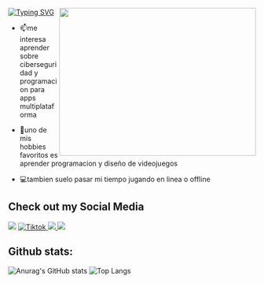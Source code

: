 <a target="_blank" align="center"><img src = "https://i.gifer.com/bf0.gif" width = "400" align="right" top="500" height="300" ><a/>


  <a href="https://git.io/typing-svg"><img src="https://readme-typing-svg.demolab.com?font=Fira+Code&pause=1000&color=2C9AF7&center=true&width=435&lines=Bienvenid%40+a+mi+GitHub;Me+llamo+Dylan;Soy+estudiante+de+Lic.+Informatica" alt="Typing SVG" /></a>
  
- 📫me interesa aprender sobre ciberseguridad y programacion para apps multiplataforma
  
- 👾uno de mis hobbies favoritos es aprender programacion y diseño de videojuegos
  
- 💻tambien suelo pasar mi tiempo jugando en linea o offline 

## Check out my Social Media

<a href="https://steamcommunity.com/id/Dylan1S/">
  <img src="https://img.shields.io/badge/Steam-000000?style=for-the-badge&logo=steam&logoColor=white"><a/> 
<a href="https://www.tiktok.com/@dylanmsby" >
  <img src="https://img.shields.io/badge/TikTok-%23000000.svg?style=for-the-badge&logo=TikTok&logoColor=white" alt="Tiktok">
</a> 
<a href="https://open.spotify.com/user/31eqsfdzjfyr5wobm4bjtkaovpne?si=46544da14fbf4e19">
  <img src="https://img.shields.io/badge/Spotify-1ED760?&style=for-the-badge&logo=spotify&logoColor=white">
<a/>
<a target="_blank" rel="noopener noreferrer" href="https://discordapp.com/users/599754262783983636"><img src="https://img.shields.io/badge/Discord-7289DA?style=for-the-badge&logo=discord&logoColor=white"></a>

<h2>Github stats:</h2> 

![Anurag's GitHub stats](https://github-readme-stats.vercel.app/api?username=Dylan-DG&show_icons=true&theme=transparent) ![Top Langs](https://github-readme-stats.vercel.app/api/top-langs/?username=Dylan-DG&theme=transparent&card_width=500px)
